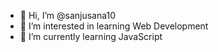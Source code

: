 - 👋 Hi, I’m @sanjusana10
- 👀 I’m interested in learning Web Development
- 🌱 I’m currently learning JavaScript


<!---
sanjusana10/sanjusana10 is a ✨ special ✨ repository because its `README.md` (this file) appears on your GitHub profile.
You can click the Preview link to take a look at your changes.
--->
